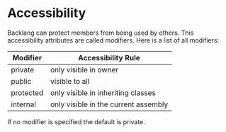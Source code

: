 # Accessibility

Backlang can protect members from being used by others. This accessibility attributes are called modifiers. Here is a list of all modifiers:

| Modifier  | Accessibility Rule                   |
|-----------|--------------------------------------|
| private   | only visible in owner                |
| public    | visible to all                       |
| protected | only visible in inheriting classes   |
| internal  | only visible in the current assembly |

If no modifier is specified the default is private.